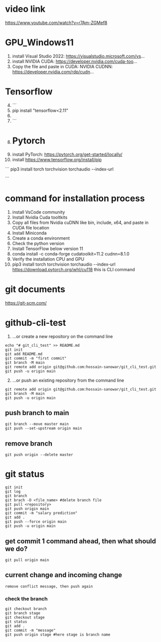 # video link
https://www.youtube.com/watch?v=r7Am-ZGMef8

# GPU_Windows11
1. install Visual Studio 2022: https://visualstudio.microsoft.com/vs...
2. install NVIDIA CUDA: https://developer.nvidia.com/cuda-too...
3. Copy the file and paste in CUDA: NVIDIA CUDNN:  https://developer.nvidia.com/rdp/cudn...
# Tensorflow
4. ´´´
5.  pip install "tensorflow<2.11"
6.
7. ´´´
8.  # Pytorch
9. install PyTorch: https://pytorch.org/get-started/locally/
10. install https://www.tensorflow.org/install/pip

´´´
pip3 install torch torchvision torchaudio --index-url

´´´

# command for installation process
1. install VsCode community
2. Install Nvidia Cuda tooltkits
3. Copy all files from Nvidia cuDNN like bin, include, x64, and paste in CUDA file location
4. Install Miniconda
5. Create a conda environment
6. Check the python version
7. Install TensorFlow below version 11
8. conda install -c conda-forge cudatoolkit=11.2 cudnn=8.1.0
9. Verify the installation CPU and GPU
10. pip3 install torch torchvision torchaudio --index-url https://download.pytorch.org/whl/cu118
this is CLI command
# git documents

https://git-scm.com/
# github-cli-test

1. …or create a new repository on the command line
```
echo "# git_cli_test" >> README.md
git init
git add README.md
git commit -m "first commit"
git branch -M main
git remote add origin git@github.com:hossain-sanowar/git_cli_test.git
git push -u origin main
```
2. …or push an existing repository from the command line

```
git remote add origin git@github.com:hossain-sanowar/git_cli_test.git
git branch -M main
git push -u origin main
```

## push branch to main
```
git branch --move master main
git push --set-upstream origin main
```
## remove branch 
```
git push origin --delete master
```
# git status
```
git init
git log
git branch
git brach -D <file_name> #delete branch file
git pull <repository>
git push origin main
git commit -m "salary prediction"
git add .
git push --force origin main
git push -u origin main
```
## get commit 1 command ahead, then what should we do?
```
git pull origin main
```
## current change and incoming change
`remove conflict message, then push again`

### check the branch
```
git checkout branch
git branch stage
git checkout stage
git status
git add .
git commit -m "message"
git push origin stage #here stage is branch name



